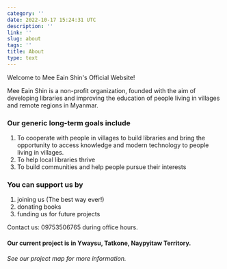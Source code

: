 ```yaml
---
category: ''
date: 2022-10-17 15:24:31 UTC
description: ''
link: ''
slug: about
tags: ''
title: About
type: text
---
```


Welcome to Mee Eain Shin's Official Website!

Mee Eain Shin is a non-profit organization, founded with the aim of developing libraries and improving the education of people living in villages and remote regions in Myanmar. 

### Our generic long-term goals include
1. To cooperate with people in villages to build libraries and bring the opportunity to access knowledge and modern technology to people living in villages.
2. To help local libraries thrive
3. To build communities and help people pursue their interests

### You can support us by
1. joining us (The best way ever!)
2. donating books
3. funding us for future projects

Contact us: 09753506765 during office hours.


#### Our current project is in Ywaysu, Tatkone, Naypyitaw Territory. 
_See our project map for more information._